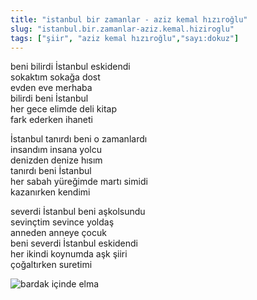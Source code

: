 ```yaml
---
title: "istanbul bir zamanlar - aziz kemal hızıroğlu"
slug: "istanbul.bir.zamanlar-aziz.kemal.hiziroglu"
tags: ["şiir", "aziz kemal hızıroğlu","sayı:dokuz"]
---
```

beni bilirdi İstanbul eskidendi  
sokaktım sokağa dost\
evden eve merhaba\
bilirdi beni İstanbul\
her gece elimde deli kitap\
fark ederken ihaneti

İstanbul tanırdı beni o zamanlardı\
insandım insana yolcu\
denizden denize hısım\
tanırdı beni İstanbul\
her sabah yüreğimde martı simidi\
kazanırken kendimi

severdi İstanbul beni aşkolsundu\
sevinçtim sevince yoldaş\
anneden anneye çocuk\
beni severdi İstanbul eskidendi\
her ikindi koynumda aşk şiiri\
çoğaltırken suretimi

![bardak içinde elma](/img/99.25.jpg)
